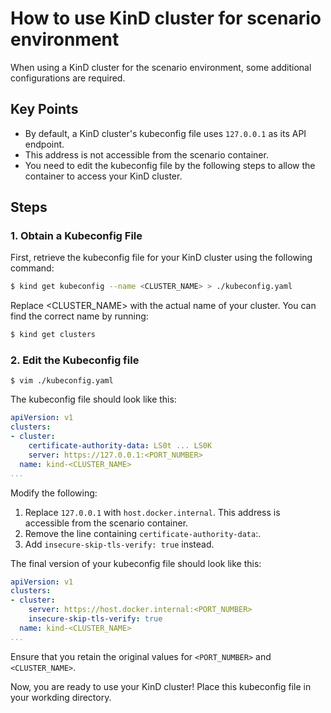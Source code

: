 # How to use KinD cluster for scenario environment

When using a KinD cluster for the scenario environment, some additional configurations are required.

## Key Points
- By default, a KinD cluster's kubeconfig file uses `127.0.0.1` as its API endpoint.
- This address is not accessible from the scenario container.
- You need to edit the kubeconfig file by the following steps to allow the container to access your KinD cluster.

## Steps

### 1. Obtain a Kubeconfig File

First, retrieve the kubeconfig file for your KinD cluster using the following command:

```bash
$ kind get kubeconfig --name <CLUSTER_NAME> > ./kubeconfig.yaml
```

Replace <CLUSTER_NAME> with the actual name of your cluster. You can find the correct name by running:
 
```bash
$ kind get clusters
```

### 2. Edit the Kubeconfig file

```
$ vim ./kubeconfig.yaml
```

The kubeconfig file should look like this:

```yaml
apiVersion: v1
clusters:
- cluster:
    certificate-authority-data: LS0t ... LS0K
    server: https://127.0.0.1:<PORT_NUMBER>
  name: kind-<CLUSTER_NAME>
...
```

Modify the following:

1. Replace `127.0.0.1` with `host.docker.internal`. This address is accessible from the scenario container.
1. Remove the line containing `certificate-authority-data`:.
1. Add `insecure-skip-tls-verify: true` instead.

The final version of your kubeconfig file should look like this:


```yaml
apiVersion: v1
clusters:
- cluster:
    server: https://host.docker.internal:<PORT_NUMBER>
    insecure-skip-tls-verify: true
  name: kind-<CLUSTER_NAME>
...
```

Ensure that you retain the original values for `<PORT_NUMBER>` and `<CLUSTER_NAME>`.

Now, you are ready to use your KinD cluster!
Place this kubeconfig file in your workding directory.
